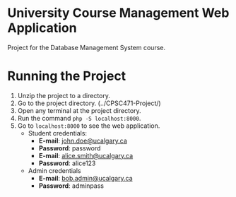 # University Course Management Web Application

Project for the Database Management System course.

# Running the Project

1. Unzip the project to a directory.
2. Go to the project directory. (../CPSC471-Project/)
3. Open any terminal at the project directory.
4. Run the command `php -S localhost:8000`.
5. Go to `localhost:8000` to see the web application.
   - Student credentials:
     - **E-mail**: john.doe@ucalgary.ca
     - **Password**: password
     - **E-mail**: alice.smith@ucalgary.ca
     - **Password**: alice123
   - Admin credentials
     - **E-mail**: bob.admin@ucalgary.ca
     - **Password**: adminpass
